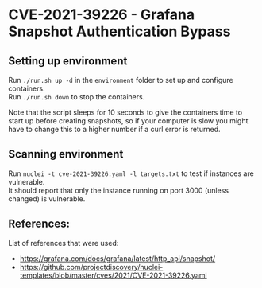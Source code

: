 # CVE-2021-39226 - Grafana Snapshot Authentication Bypass

## Setting up environment
Run ```./run.sh up -d``` in the ```environment``` folder to set up and configure containers.     
Run ```./run.sh down``` to stop the containers.  

Note that the script sleeps for 10 seconds to give the containers time to start up before creating snapshots, so if your computer is slow you might have to change this to a higher number if a curl error is returned. 

## Scanning environment
Run ```nuclei -t cve-2021-39226.yaml -l targets.txt``` to test if instances are vulnerable.  
It should report that only the instance running on port 3000 (unless changed) is vulnerable. 

## References:
List of references that were used:
- https://grafana.com/docs/grafana/latest/http_api/snapshot/
- https://github.com/projectdiscovery/nuclei-templates/blob/master/cves/2021/CVE-2021-39226.yaml

